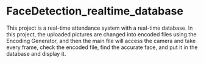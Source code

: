 # FaceDetection_realtime_database
This project is a real-time attendance system with a real-time database.
In this project, the uploaded pictures are changed into encoded files using the Encoding Generator, and then the main file will access the camera and take every frame, check the encoded file, find the accurate face, and put it in the database and display it.
